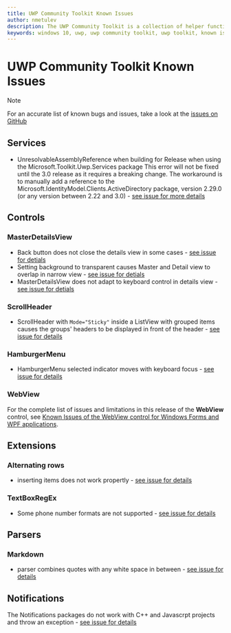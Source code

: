 ```yaml
---
title: UWP Community Toolkit Known Issues
author: nmetulev
description: The UWP Community Toolkit is a collection of helper functions, custom controls, and app services. It simplifies and demonstrates common developer tasks building UWP apps for Windows 10.
keywords: windows 10, uwp, uwp community toolkit, uwp toolkit, known issues
---
```


# UWP Community Toolkit Known Issues

> [!NOTE]
For an accurate list of known bugs and issues, take a look at the [issues on GitHub](https://github.com/Microsoft/UWPCommunityToolkit/issues)


## Services

* UnresolvableAssemblyReference when building for Release when using the Microsoft.Toolkit.Uwp.Services package
This error will not be fixed until the 3.0 release as it requires a breaking change. The workaround is to manually add a reference to the Microsoft.IdentityModel.Clients.ActiveDirectory package, version 2.29.0 (or any version between 2.22 and 3.0) - [see issue for more details](https://github.com/Microsoft/UWPCommunityToolkit/issues/1788)


## Controls

### MasterDetailsView
* Back button does not close the details view in some cases - [see issue for detials](https://github.com/Microsoft/UWPCommunityToolkit/issues/1589)
* Setting background to transparent causes Master and Detail view to overlap in narrow view - [see issue for detials](https://github.com/Microsoft/UWPCommunityToolkit/issues/1117)
* MasterDetailsView does not adapt to keyboard control in details view - [see issue for detials](https://github.com/Microsoft/UWPCommunityToolkit/issues/791)

### ScrollHeader
* ScrollHeader with `Mode="Sticky"` inside a ListView with grouped items causes the groups' headers to be displayed in front of the header - [see issue for details](https://github.com/Microsoft/UWPCommunityToolkit/issues/1446)

### HamburgerMenu
* HamburgerMenu selected indicator moves with keyboard focus - [see issue for details](https://github.com/Microsoft/UWPCommunityToolkit/issues/1306)

### WebView
For the complete list of issues and limitations in this release of the **WebView** control, see [Known Issues of the WebView control for Windows Forms and WPF applications](controls/WebView-known.issues.md).

## Extensions

### Alternating rows
* inserting items does not work propertly - [see issue for details](https://github.com/Microsoft/UWPCommunityToolkit/issues/1837)

### TextBoxRegEx
* Some phone number formats are not supported - [see issue for details](https://github.com/Microsoft/UWPCommunityToolkit/issues/1821)


## Parsers

### Markdown
* parser combines quotes with any white space in between - [see issue for details](https://github.com/Microsoft/UWPCommunityToolkit/issues/1761)


## Notifications

The Notifications packages do not work with C++ and Javascrpt projects and throw an exception - [see issue for details](https://github.com/Microsoft/UWPCommunityToolkit/issues/1760)

